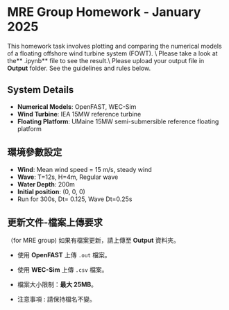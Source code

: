 # MRE Group Homework - January 2025
This homework task involves plotting and comparing the numerical models of a floating offshore wind turbine system (FOWT). \\
Please take a look at the** .ipynb** file to see the result.\\
Please upload your output file in **Output** folder. See the guidelines and rules below.

## **System Details**
- **Numerical Models**: OpenFAST, WEC-Sim  
- **Wind Turbine**: IEA 15MW reference turbine  
- **Floating Platform**: UMaine 15MW semi-submersible reference floating platform  


## **環境參數設定**
- **Wind**: Mean wind speed = 15 m/s, steady wind
- **Wave**: T=12s, H=4m, Regular wave
- **Water Depth**: 200m 
- **Initial position**: (0, 0, 0)
- Run for 300s, Dt= 0.125,  Wave Dt=0.25s


## 更新文件-檔案上傳要求
（for MRE group) 如果有檔案更新，請上傳至 **Output** 資料夾。
- 使用 **OpenFAST** 上傳 `.out` 檔案。
- 使用 **WEC-Sim** 上傳 `.csv` 檔案。
- 檔案大小限制：**最大 25MB**。

- 注意事項 : 請保持檔名不變。
